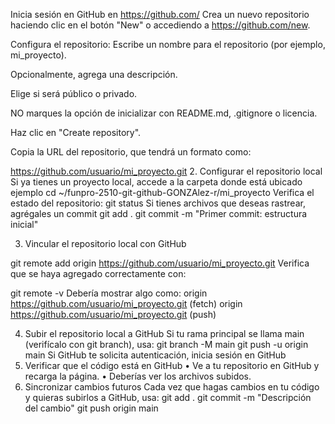 Inicia sesión en GitHub en https://github.com/
 Crea un nuevo repositorio haciendo clic en el botón "New" o accediendo a https://github.com/new.

 Configura el repositorio:
Escribe un nombre para el repositorio (por ejemplo, mi_proyecto).

Opcionalmente, agrega una descripción.

Elige si será público o privado.

NO marques la opción de inicializar con README.md, .gitignore o licencia.

 Haz clic en "Create repository".

Copia la URL del repositorio, que tendrá un formato como:

https://github.com/usuario/mi_proyecto.git
2. Configurar el repositorio local
Si ya tienes un proyecto local, accede a la carpeta donde está ubicado
ejemplo
cd ~/funpro-2510-git-github-GONZAlez-r/mi_proyecto
Verifica el estado del repositorio:
git status
Si tienes archivos que deseas rastrear, agrégales un commit
git add .
git commit -m "Primer commit: estructura inicial"

 3. Vincular el repositorio local con GitHub

git remote add origin https://github.com/usuario/mi_proyecto.git
Verifica que se haya agregado correctamente con:

git remote -v
Debería mostrar algo como:
origin  https://github.com/usuario/mi_proyecto.git (fetch)
origin  https://github.com/usuario/mi_proyecto.git (push)

 4. Subir el repositorio local a GitHub
Si tu rama principal se llama main (verifícalo con git branch), usa:
git branch -M main
git push -u origin main
Si GitHub te solicita autenticación, inicia sesión en GitHub
5. Verificar que el código está en GitHub
•	Ve a tu repositorio en GitHub y recarga la página.
•	Deberías ver los archivos subidos.
6. Sincronizar cambios futuros
Cada vez que hagas cambios en tu código y quieras subirlos a GitHub, usa:
git add .
git commit -m "Descripción del cambio"
git push origin main


